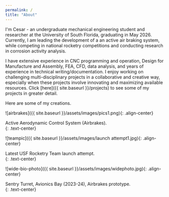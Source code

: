 ```yaml
---
permalink: /
title: "About"
---
```

I'm Cesar - an undergraduate mechanical engineering student and researcher at the University of South Florida, graduating in May 2026. Currently, I am leading the development of a an active air braking system, while competing in national rocketry competitions and conducting research in corrosion activity analysis.

I have extensive experience in CNC programming and operation, Design for Manufacture and Assembly, FEA, CFD, data analysis, and years of experience in technical writing/documentation. I enjoy working on challenging multi-disciplinary projects in a collaborative and creative way, especially when these projects involve innovating and maximizing available resources. Click [here]({{ site.baseurl }}/projects) to see some of my projects in greater detail.

Here are some of my creations.

![airbrakes]({{ site.baseurl }}/assets/images/pics1.png){: .align-center}
<figcaption>Active Aerodynamic Control System (Airbrakes).</figcaption>{: .text-center}

![teampic]({{ site.baseurl }}/assets/images/launch attempt1.jpg){: .align-center}
<figcaption>Latest USF Rocketry Team launch attempt.</figcaption>{: .text-center}

![wide-bio-photo]({{ site.baseurl }}/assets/images/widephoto.jpg){: .align-center}
<figcaption>Sentry Turret, Avionics Bay (2023-24), Airbrakes prototype.</figcaption>{: .text-center}
